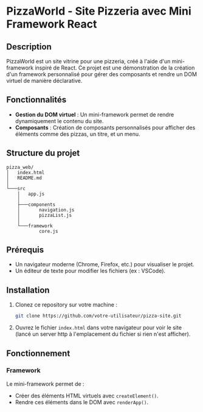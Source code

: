
# PizzaWorld - Site Pizzeria avec Mini Framework React

## Description

PizzaWorld est un site vitrine pour une pizzeria, créé à l'aide d'un mini-framework inspiré de React. Ce projet est une démonstration de la création d'un framework personnalisé pour gérer des composants et rendre un DOM virtuel de manière déclarative.

## Fonctionnalités

- **Gestion du DOM virtuel** : Un mini-framework permet de rendre dynamiquement le contenu du site.
- **Composants** : Création de composants personnalisés pour afficher des éléments comme des pizzas, un titre, et un menu.

## Structure du projet

```
pizza_web/
│   index.html
│   README.md
│
└───src
    │   app.js
    │
    ├───components
    │       navigation.js
    │       pizzaList.js
    │
    └───framework
            core.js
```

## Prérequis

- Un navigateur moderne (Chrome, Firefox, etc.) pour visualiser le projet.
- Un éditeur de texte pour modifier les fichiers (ex : VSCode).

## Installation

1. Clonez ce repository sur votre machine :
   ```bash
   git clone https://github.com/votre-utilisateur/pizza-site.git
   ```

2. Ouvrez le fichier `index.html` dans votre navigateur pour voir le site (lancé un server http à l'emplacement du fichier si rien n'est afficher).

## Fonctionnement

### Framework
Le mini-framework permet de :
- Créer des éléments HTML virtuels avec `createElement()`.
- Rendre ces éléments dans le DOM avec `renderApp()`.
